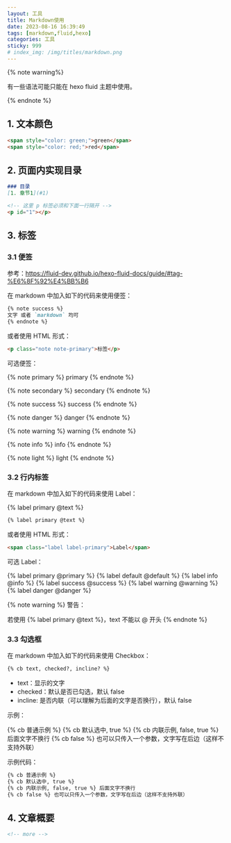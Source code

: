 ```yaml
---
layout: 工具
title: Markdown使用
date: 2023-08-16 16:39:49
tags: [markdown,fluid,hexo]
categories: 工具
sticky: 999
# index_img: /img/titles/markdown.png
---
```


{% note warning%}

有一些语法可能只能在 hexo fluid 主题中使用。

{% endnote %}

## 1. 文本颜色
```md
<span style="color: green;">green</span>
<span style="color: red;">red</span>
```

## 2. 页面内实现目录
```md
### 目录
[1. 章节1](#1)

<!-- 这里 p 标签必须和下面一行隔开 -->
<p id="1"></p>
```

## 3. 标签

### 3.1 便签
参考：https://fluid-dev.github.io/hexo-fluid-docs/guide/#tag-%E6%8F%92%E4%BB%B6

在 markdown 中加入如下的代码来使用便签：

```md
{% note success %}
文字 或者 `markdown` 均可
{% endnote %}
```
或者使用 HTML 形式：
```html
<p class="note note-primary">标签</p>
```
可选便签：

{% note primary %}
primary
{% endnote %}

{% note secondary %}
secondary
{% endnote %}

{% note success %}
success
{% endnote %}

{% note danger %}
danger
{% endnote %}

{% note warning %}
warning
{% endnote %}

{% note info %}
info
{% endnote %}

{% note light %}
light
{% endnote %}

### 3.2 行内标签

在 markdown 中加入如下的代码来使用 Label：

{% label primary @text %}

```md
{% label primary @text %}
```
或者使用 HTML 形式：

```html
<span class="label label-primary">Label</span>
```

可选 Label：

{% label primary @primary %}
{% label default @default %}
{% label info @info %}
{% label success @success %}
{% label warning @warning %}
{% label danger @danger %}



{% note warning %}
警告：

若使用 {% label primary @text %}，text 不能以 @ 开头
{% endnote %}

### 3.3 勾选框

在 markdown 中加入如下的代码来使用 Checkbox：

```md
{% cb text, checked?, incline? %}
```

- text：显示的文字
- checked：默认是否已勾选，默认 false
- incline: 是否内联（可以理解为后面的文字是否换行），默认 false

示例：

{% cb 普通示例 %}
{% cb 默认选中, true %}
{% cb 内联示例, false, true %} 后面文字不换行
{% cb false %} 也可以只传入一个参数，文字写在后边（这样不支持外联）

<p></p>

示例代码：
```md
{% cb 普通示例 %}
{% cb 默认选中, true %}
{% cb 内联示例, false, true %} 后面文字不换行
{% cb false %} 也可以只传入一个参数，文字写在后边（这样不支持外联）
```

## 4. 文章概要
```md
<!-- more -->
```